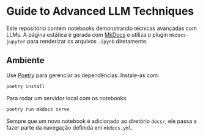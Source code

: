 # Guide to Advanced LLM Techniques

Este repositório contém notebooks demonstrando técnicas avançadas com LLMs. A
página estática é gerada com [MkDocs](https://www.mkdocs.org/) e utiliza o
plugin `mkdocs-jupyter` para renderizar os arquivos `.ipynb` diretamente.

## Ambiente

Use [Poetry](https://python-poetry.org/) para gerenciar as dependências.
Instale-as com:

```bash
poetry install
```

Para rodar um servidor local com os notebooks:

```bash
poetry run mkdocs serve
```

Sempre que um novo notebook é adicionado ao diretório `docs/`, ele passa a
fazer parte da navegação definida em `mkdocs.yml`.

